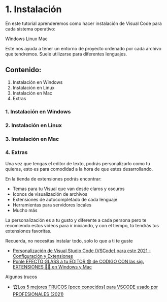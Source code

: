 # 1. Instalación

En este tutorial aprenderemos como hacer instalación de Visual Code para cada sistema operativo:

Windows
Linux
Mac

Este nos ayuda a tener un entorno de proyecto ordenado por cada archivo que tendremos. Suele utilizarse para diferentes lenguajes.

## Contenido:

1. Instalación en Windows
2. Instalación en Linux
3. Instalación en Mac
4. Extras

### 1. Instalación en Windows

### 2. Instalación en Linux

### 3. Instalación en Mac

### 4. Extras
Una vez que tengas el editor de texto, podrás personalizarlo como tu quieras, esto es para comodidad a la hora de que estes desarrollando.

En la tienda de extensiones podrás encontrar:

* Temas para tu Visual que van desde claros y oscuros
* Iconos de visualización de archivos
* Extensiones de autocompletado de cada lenguaje
* Herramientas para servidores locales
* Mucho más

La personalización es a tu gusto y diferente a cada persona pero te recomiendo estos videos para ir iniciando, y con el tiempo, tú tendrás tus extensiones favoritas.

Recuerda, no necesitas instalar todo, solo lo que a ti te guste

* <a href='https://www.youtube.com/watch?v=RwL1IgzmM8Y&t=463s'>Personalización de Visual Studio Code (VSCode) para este 2021 - Configuración y Extensiones</a>
* <a href='https://www.youtube.com/watch?v=uLQkQG7fpS8'>Ponle EFECTO GLASS a tu EDITOR 😎 de CODIGO CON las sig. EXTENSIONES 🔨🔧 en Windows y Mac</a>

Algunos trucos
* <a href='https://www.youtube.com/watch?v=ZYSUN99taBo'>🏆Los 5 mejores TRUCOS [poco conocidos] para VSCODE usado por PROFESIONALES (2021)</a>



